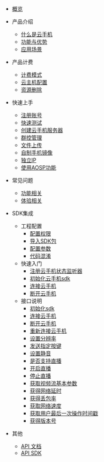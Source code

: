 * [概览](/uphone/README.md)
* 产品介绍   <!-- 以下是参考的目录模版，旨在建议产品文档应该包含的内容模块。实际章节划分可根据实际内容进行调整 -->
   * [什么是云手机](/uphone/_whatUphone.md)
   * [功能与优势](/uphone/_function.md)
   * [应用场景](/uphone/_application.md)

* 产品计费
   * [计费模式](/uphone/price.md#计费模式)
   * [云主机配置](/uphone/price.md#云手机服务器)
   * [资源删除](/uphone/price.md#退费规则)

* 快速上手
    * [注册账号](/uphone/guide.md#注册账号)
    * [快速测试](/uphone/guide.md#快速测试)
    * [创建云手机服务器](/uphone/guide.md#创建云手机服务器)
    * [群控管理](/uphone/guide.md#群控管理)
    * [文件上传](/uphone/guide.md#文件上传)
    * [自制手机镜像](/uphone/guide.md#自制镜像)
    * [独立IP](/uphone/guide.md#独立公网IP)
    * [使用AOSP功能](/uphone/_sysapplication.md)

* 常见问题
  * [功能相关](/uphone/FAQ.md#功能相关)
  * [体验相关](/uphone/FAQ.md#体验相关)
  
* SDK集成
  * 工程配置     
    * [配置权限](/uphone/sdk.md#配置权限)        
    * [导入SDK包](/uphone/sdk.md#导入SDK包)     
    * [配置参数](/uphone/sdk.md#配置参数)    
    * [代码混淆](/uphone/sdk.md#代码混淆)  
  * 快速入门 
    * [注册云手机状态监听器](/uphone/sdk.md#注册云手机状态监听器)  	
    * [初始化云手机sdk](/uphone/sdk.md#初始化云手机sdk)   	 
    * [连接云手机](/uphone/sdk.md#连接UPhone)       
    * [断开云手机](/uphone/sdk.md#断开UPhone)  
  * 接口说明   
    * [初始化sdk](/uphone/sdk.md#初始化sdk) 
    * [连接云手机](/uphone/sdk.md#连接云手机)  
    * [断开云手机](/uphone/sdk.md#断开云手机)      
    * [重新连接云手机](/uphone/sdk.md#重新连接云手机)      
    * [设置分辨率](/uphone/sdk.md#设置分辨率)         
    * [发送指定按键](/uphone/sdk.md#发送指定按键)       
    * [设置静音](/uphone/sdk.md#设置静音)     
    * [是否支持直播](/uphone/sdk.md#是否支持直播)    
    * [开启直播](/uphone/sdk.md#开启直播)    
    * [停止直播](/uphone/sdk.md#停止直播)    
    * [获取视频流基本参数](/uphone/sdk.md#获取视频流基本参数)    
    * [获得网络延时](/uphone/sdk.md#获得网络延时)  
    * [获得丢包率](/uphone/sdk.md#获得丢包率)     
    * [获取网络速度](/uphone/sdk.md#获取网络速度)    
    * [获取用户最后一次操作时间戳](/uphone/sdk.md#获取用户最后一次操作时间戳)     
    * [获得版本号](/uphone/sdk.md#获得版本号)
    
* 其他
  * [API 文档](https://cms-docs.ucloudadmin.com/api/uphone-api/README)
  * [API SDK](https://cms-docs.ucloudadmin.com/tools)
